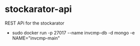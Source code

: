 stockarator-api
===============

REST APi for the stockarator

- sudo docker run  -p 27017 --name invcmp-db -d mongo -e\
NAME="invcmp-main"

